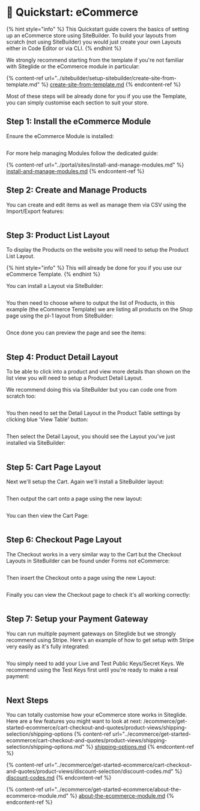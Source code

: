 # 🚀 Quickstart: eCommerce

{% hint style="info" %}
This Quickstart guide covers the basics of setting up an eCommerce store using SiteBuilder. To build your layouts from scratch (not using SiteBuilder) you would just create your own Layouts either in Code Editor or via CLI.
{% endhint %}

We strongly recommend starting from the template if you're not familiar with Siteglide or the eCommerce module in particular:

{% content-ref url="../sitebuilder/setup-sitebuilder/create-site-from-template.md" %}
[create-site-from-template.md](../sitebuilder/setup-sitebuilder/create-site-from-template.md)
{% endcontent-ref %}

Most of these steps will be already done for you if you use the Template, you can simply customise each section to suit your store.

## Step 1: Install the eCommerce Module

Ensure the eCommerce Module is installed:

<figure><img src="../.gitbook/assets/Siteglide-Modules-eCommerce-Install.png" alt=""><figcaption></figcaption></figure>

For more help managing Modules follow the dedicated guide:

{% content-ref url="../portal/sites/install-and-manage-modules.md" %}
[install-and-manage-modules.md](../portal/sites/install-and-manage-modules.md)
{% endcontent-ref %}

## Step 2: Create and Manage Products

You can create and edit items as well as manage them via CSV using the Import/Export features:

<figure><img src="../.gitbook/assets/Siteglide-eCommerce-Products-List.png" alt=""><figcaption></figcaption></figure>

## Step 3: Product List Layout

To display the Products on the website you will need to setup the Product List Layout.&#x20;

{% hint style="info" %}
This will already be done for you if you use our eCommerce Template.
{% endhint %}

You can install a Layout via SiteBuilder:

<figure><img src="../.gitbook/assets/Siteglide-eCommerce-Product-List-SiteBuilder-Layout.png" alt=""><figcaption></figcaption></figure>

You then need to choose where to output the list of Products, in this example (the eCommerce Template) we are listing all products on the Shop page using the pl-1 layout from SiteBuilder:

<figure><img src="../.gitbook/assets/Siteglide-eCommerce-Product-List-Page-Include.png" alt=""><figcaption></figcaption></figure>

Once done you can preview the page and see the items:

<figure><img src="../.gitbook/assets/Siteglide-eCommerce-Product-List-Page-View.png" alt=""><figcaption></figcaption></figure>

## Step 4: Product Detail Layout

To be able to click into a product and view more details than shown on the list view you will need to setup a Product Detail Layout.

We recommend doing this via SiteBuilder but you can code one from scratch too:

<figure><img src="../.gitbook/assets/Siteglide-eCommerce-Product-Detail-SiteBuilder-Layout.png" alt=""><figcaption></figcaption></figure>

You then need to set the Detail Layout in the Product Table settings by clicking blue 'View Table' button:

<figure><img src="../.gitbook/assets/Siteglide-eCommerce-Products-List.png" alt=""><figcaption></figcaption></figure>

Then select the Detail Layout, you should see the Layout you've just installed via SiteBuilder:

<figure><img src="../.gitbook/assets/Siteglide-eCommerce-Product-Table-Settings.png" alt=""><figcaption></figcaption></figure>

## Step 5: Cart Page Layout

Next we'll setup the Cart. Again we'll install a SiteBuilder layout:

<figure><img src="../.gitbook/assets/Siteglide-eCommerce-Cart-SiteBuilder-Layout.png" alt=""><figcaption></figcaption></figure>

Then output the cart onto a page using the new layout:

<figure><img src="../.gitbook/assets/Siteglide-eCommerce-Cart-Page-Include.png" alt=""><figcaption></figcaption></figure>

You can then view the Cart Page:

<figure><img src="../.gitbook/assets/Siteglide-eCommerce-Cart-View.png" alt=""><figcaption></figcaption></figure>

## Step 6: Checkout Page Layout

The Checkout works in a very similar way to the Cart but the Checkout Layouts in SiteBuilder can be found under Forms not eCommerce:

<figure><img src="../.gitbook/assets/Siteglide-eCommerce-Checkout-SiteBuilder-Layout.png" alt=""><figcaption></figcaption></figure>

Then insert the Checkout onto a page using the new Layout:

<figure><img src="../.gitbook/assets/Siteglide-eCommerce-Checkout-Page-Include.png" alt=""><figcaption></figcaption></figure>

Finally you can view the Checkout page to check it's all working correctly:

<figure><img src="../.gitbook/assets/Siteglide-eCommerce-Checkout-View.png" alt=""><figcaption></figcaption></figure>

## Step 7: Setup your Payment Gateway

You can run multiple payment gateways on Siteglide but we strongly recommend using Stripe. Here's an example of how to get setup with Stripe very easily as it's fully integrated:

<figure><img src="../.gitbook/assets/Siteglide-eCommerce-Payment-Gateways-List.png" alt=""><figcaption></figcaption></figure>

You simply need to add your Live and Test Public Keys/Secret Keys. We recommend using the Test Keys first until you're ready to make a real payment:

<figure><img src="../.gitbook/assets/Siteglide-eCommerce-Payment-Gateways-Stripe.png" alt=""><figcaption></figcaption></figure>

## Next Steps

You can totally customise how your eCommerce store works in Siteglide. Here are a few features you might want to look at next:
/ecommerce/get-started-ecommerce/cart-checkout-and-quotes/product-views/shipping-selection/shipping-options
{% content-ref url="../ecommerce/get-started-ecommerce/cart-checkout-and-quotes/product-views/shipping-selection/shipping-options.md" %}
[shipping-options.md](../ecommerce/get-started-ecommerce/cart-checkout-and-quotes/product-views/shipping-selection/shipping-options.md)
{% endcontent-ref %}

{% content-ref url="../ecommerce/get-started-ecommerce/cart-checkout-and-quotes/product-views/discount-selection/discount-codes.md" %}
[discount-codes.md](../ecommerce/get-started-ecommerce/cart-checkout-and-quotes/product-views/discount-selection/discount-codes.md)
{% endcontent-ref %}

{% content-ref url="../ecommerce/get-started-ecommerce/about-the-ecommerce-module.md" %}
[about-the-ecommerce-module.md](../eCommerce/get-started-ecommerce/about-the-ecommerce-module.md)
{% endcontent-ref %}

